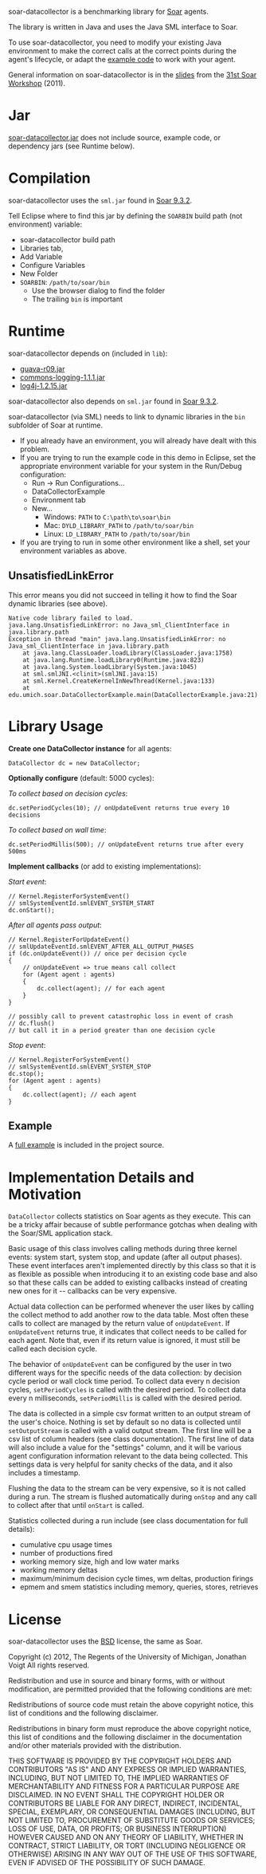soar-datacollector is a benchmarking library for [Soar](http://sitemaker.umich.edu/soar/home) agents.

The library is written in Java and uses the Java SML interface to Soar.

To use soar-datacollector, you need to modify your existing Java environment to make the correct calls at the correct points during the agent's lifecycle, or adapt the [example code](https://github.com/voigtjr/soar-datacollector/blob/master/src/main/java/edu/umich/soar/DataCollectorExample.java) to work with your agent.

General information on soar-datacollector is in the [slides](https://raw.github.com/voigtjr/soar-datacollector/master/doc/sdc-soar-workshop-31.pdf) from the [31st Soar Workshop](https://web.eecs.umich.edu/~soar/workshop/) (2011).

# Jar

[soar-datacollector.jar](https://github.com/downloads/voigtjr/soar-datacollector/sdc.jar) does not include source, example code, or dependency jars (see Runtime below).

# Compilation

soar-datacollector uses the `sml.jar` found in [Soar 9.3.2](http://code.google.com/p/soar/wiki/Downloads?tm=2).

Tell Eclipse where to find this jar by defining the `SOARBIN` build path (not environment) variable:

* soar-datacollector build path
* Libraries tab,
* Add Variable
* Configure Variables
* New Folder
* `SOARBIN`: `/path/to/soar/bin`
    * Use the browser dialog to find the folder
    * The trailing `bin` is important

# Runtime

soar-datacollector depends on (included in `lib`):
* [guava-r09.jar](https://github.com/voigtjr/soar-datacollector/raw/master/lib/guava-r09.jar)
* [commons-logging-1.1.1.jar](https://github.com/voigtjr/soar-datacollector/raw/master/lib/commons-logging-1.1.1.jar)
* [log4j-1.2.15.jar](https://github.com/voigtjr/soar-datacollector/raw/master/lib/log4j-1.2.15.jar)

soar-datacollector also depends on `sml.jar` found in [Soar 9.3.2](http://code.google.com/p/soar/wiki/Downloads?tm=2).

soar-datacollector (via SML) needs to link to dynamic libraries in the `bin` subfolder of Soar at runtime.
* If you already have an environment, you will already have dealt with this problem.
* If you are trying to run the example code in this demo in Eclipse, set the appropriate environment variable for your system in the Run/Debug configuration:
    * Run -> Run Configurations...
    * DataCollectorExample
    * Environment tab
    * New...
        * Windows: `PATH` to `C:\path\to\soar\bin`
        * Mac: `DYLD_LIBRARY_PATH` to `/path/to/soar/bin`
        * Linux: `LD_LIBRARY_PATH` to `/path/to/soar/bin`
* If you are trying to run in some other environment like a shell, set your environment variables as above.

## UnsatisfiedLinkError

This error means you did not succeed in telling it how to find the Soar dynamic libraries (see above).

    Native code library failed to load. 
    java.lang.UnsatisfiedLinkError: no Java_sml_ClientInterface in java.library.path
    Exception in thread "main" java.lang.UnsatisfiedLinkError: no Java_sml_ClientInterface in java.library.path
    	at java.lang.ClassLoader.loadLibrary(ClassLoader.java:1758)
    	at java.lang.Runtime.loadLibrary0(Runtime.java:823)
    	at java.lang.System.loadLibrary(System.java:1045)
    	at sml.smlJNI.<clinit>(smlJNI.java:15)
    	at sml.Kernel.CreateKernelInNewThread(Kernel.java:133)
    	at edu.umich.soar.DataCollectorExample.main(DataCollectorExample.java:21)

# Library Usage

**Create one DataCollector instance** for all agents: 

    DataCollector dc = new DataCollector;

**Optionally configure** (default: 5000 cycles):

*To collect based on decision cycles*:

    dc.setPeriodCycles(10); // onUpdateEvent returns true every 10 decisions

*To collect based on wall time*:

    dc.setPeriodMillis(500); // onUpdateEvent returns true after every 500ms

**Implement callbacks** (or add to existing implementations):

*Start event*:

    // Kernel.RegisterForSystemEvent()
    // smlSystemEventId.smlEVENT_SYSTEM_START
    dc.onStart();

*After all agents pass output*:

    // Kernel.RegisterForUpdateEvent()
    // smlUpdateEventId.smlEVENT_AFTER_ALL_OUTPUT_PHASES
    if (dc.onUpdateEvent()) // once per decision cycle
    {
        // onUpdateEvent => true means call collect
        for (Agent agent : agents)
        {
            dc.collect(agent); // for each agent
        }
    }
    
    // possibly call to prevent catastrophic loss in event of crash
    // dc.flush()
    // but call it in a period greater than one decision cycle

*Stop event*:

    // Kernel.RegisterForSystemEvent()
    // smlSystemEventId.smlEVENT_SYSTEM_STOP
    dc.stop();
    for (Agent agent : agents)
    {
        dc.collect(agent); // each agent
    }

## Example

A [full example](https://github.com/voigtjr/soar-datacollector/blob/master/src/main/java/edu/umich/soar/DataCollectorExample.java) is included in the project source.

# Implementation Details and Motivation

`DataCollector` collects statistics on Soar agents as they execute. This can be a tricky affair because of subtle performance gotchas when dealing with the Soar/SML application stack.

Basic usage of this class involves calling methods during three kernel events: system start, system stop, and update (after all output phases). These event interfaces aren't implemented directly by this class so that it is as flexible as possible when introducing it to an existing code base and also so that these calls can be added to existing callbacks instead of creating new ones for it -- callbacks can be very expensive.

Actual data collection can be performed whenever the user likes by calling the collect method to add another row to the data table. Most often these calls to collect are managed by the return value of `onUpdateEvent`. If `onUpdateEvent` returns true, it indicates that collect needs to be called for each agent. Note that, even if its return value is ignored, it must still be called each decision cycle.

The behavior of `onUpdateEvent` can be configured by the user in two different ways for the specific needs of the data collection: by decision cycle period or wall clock time period. To collect data every n decision cycles, `setPeriodCycles` is called with the desired period. To collect data every n milliseconds, `setPeriodMillis` is called with the desired period.

The data is collected in a simple csv format written to an output stream of the user's choice. Nothing is set by default so no data is collected until `setOutputStream` is called with a valid output stream. The first line will be a csv list of column headers (see class documentation). The first line of data will also include a value for the "settings" column, and it will be various agent configuration information relevant to the data being collected. This settings data is very helpful for sanity checks of the data, and it also includes a timestamp.

Flushing the data to the stream can be very expensive, so it is not called during a run. The stream is flushed automatically during `onStop` and any call to collect after that until `onStart` is called.

Statistics collected during a run include (see class documentation for full details):

* cumulative cpu usage times
* number of productions fired
* working memory size, high and low water marks
* working memory deltas
* maximum/minimum decision cycle times, wm deltas, production firings
* epmem and smem statistics including memory, queries, stores, retrieves

# License

soar-datacollector uses the [BSD](http://www.opensource.org/licenses/bsd-license.php) license, the same as Soar.

Copyright (c) 2012, The Regents of the University of Michigan, Jonathan Voigt
All rights reserved.

Redistribution and use in source and binary forms, with or without modification, are permitted provided that the following conditions are met:

Redistributions of source code must retain the above copyright notice, this list of conditions and the following disclaimer.

Redistributions in binary form must reproduce the above copyright notice, this list of conditions and the following disclaimer in the documentation and/or other materials provided with the distribution.

THIS SOFTWARE IS PROVIDED BY THE COPYRIGHT HOLDERS AND CONTRIBUTORS "AS IS" AND ANY EXPRESS OR IMPLIED WARRANTIES, INCLUDING, BUT NOT LIMITED TO, THE IMPLIED WARRANTIES OF MERCHANTABILITY AND FITNESS FOR A PARTICULAR PURPOSE ARE DISCLAIMED. IN NO EVENT SHALL THE COPYRIGHT HOLDER OR CONTRIBUTORS BE LIABLE FOR ANY DIRECT, INDIRECT, INCIDENTAL, SPECIAL, EXEMPLARY, OR CONSEQUENTIAL DAMAGES (INCLUDING, BUT NOT LIMITED TO, PROCUREMENT OF SUBSTITUTE GOODS OR SERVICES; LOSS OF USE, DATA, OR PROFITS; OR BUSINESS INTERRUPTION) HOWEVER CAUSED AND ON ANY THEORY OF LIABILITY, WHETHER IN CONTRACT, STRICT LIABILITY, OR TORT (INCLUDING NEGLIGENCE OR OTHERWISE) ARISING IN ANY WAY OUT OF THE USE OF THIS SOFTWARE, EVEN IF ADVISED OF THE POSSIBILITY OF SUCH DAMAGE.
